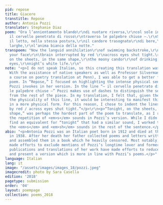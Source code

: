 ```yaml
---
pid: repose
title: Giacere
transtitle: Repose
author: Antonia Pozzi
translator: Stephanie Diaz
poem: "Ora l’annientamento blando\r\ndi nuotare riversa,\r\ncol sole in viso\r\n—
  il cervello penetrato di rosso\r\ntraverso le palpebre chiuse —.\r\nStasera, sopra
  il letto, nella stessa postura,\r\nil candore trasognato\r\ndi bere,\r\ncon le pupille
  larghe,\r\nl’anima bianca della notte."
transpoem: "Now the languid annihilation\r\nof swimming backstroke,\r\nthe sun in
  your face\r\n\tbrain interrupted by red \r\nacross eyes shut tight.\r\nTonight,
  on the sheets, in the same shape,\r\nthe moony candor\r\nof drinking,\r\nwith wide
  eyes,\r\nnight’s white life.\r\n"
note: "<p>I do not speak Italian, so this creating this translation was quite a trip!
  With the assistance of native speakers as well as Professor Silverman (who teaches
  a course on poetry translation at Penn), I was able to get a better feeling of the
  poem. In “Repose,” I focused on highlighting the intense physical sensations that
  Pozzi invokes in her version. In the line “– il cervello penetrato di rosso / traverso
  le palpebre chiuse –” Pozzi makes use of dashes to distinguish the sensation described
  from the rest of the piece. In my translation, I felt that, given the nature of
  the physicality of this line, it would be interesting to manifest this distinction
  in a more physical form. For this reason, I chose to indent the lines “brain interrupted
  by red / across eyes shut tight.”</p>\r\n<p>“Tonight, on the sheets, in the same
  shape,” was perhaps the hardest part of the poem to translate, as I really loved
  the repetition of <em>s</em> sounds in Pozzi’s version. While I didn’t manage to
  find an equivalent for “tonight” that had a similar sound, I worked to maintain
  the <em>s</em> and <em>sh</em> sounds in the rest of the sentence.</p>\r\n"
abio: "<p>Antonia Pozzi was an Italian poet born in 1912 and died at the age of 26
  in 1938. After her death her father collected poems and letters written by Pozzi
  and assembled them in a book which he heavily censored. Most notably, Pozzi’s father
  made efforts to exclude mentions of Pozzi’s longtime lover and former teacher. Newer
  publications and translations of her work have made efforts to reduce these “edits”
  and present a version which is more in line with Pozzi’s poems.</p>"
language: Italian
lang: it
image: "/assets/images/images_18/pozzi.jpeg"
imagecredit: photo by Sara Casella
edition: '2018'
pagetype: submission
order: '04'
layout: poempage
collection: poems_2018
---
```

